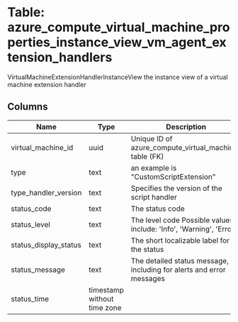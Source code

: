 
# Table: azure_compute_virtual_machine_properties_instance_view_vm_agent_extension_handlers
VirtualMachineExtensionHandlerInstanceView the instance view of a virtual machine extension handler
## Columns
| Name        | Type           | Description  |
| ------------- | ------------- | -----  |
|virtual_machine_id|uuid|Unique ID of azure_compute_virtual_machines table (FK)|
|type|text|an example is "CustomScriptExtension"|
|type_handler_version|text|Specifies the version of the script handler|
|status_code|text|The status code|
|status_level|text|The level code Possible values include: 'Info', 'Warning', 'Error'|
|status_display_status|text|The short localizable label for the status|
|status_message|text|The detailed status message, including for alerts and error messages|
|status_time|timestamp without time zone||

